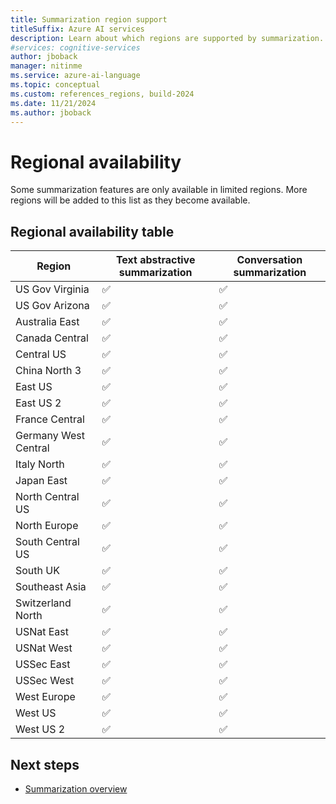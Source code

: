 ```yaml
---
title: Summarization region support
titleSuffix: Azure AI services
description: Learn about which regions are supported by summarization.
#services: cognitive-services
author: jboback
manager: nitinme
ms.service: azure-ai-language
ms.topic: conceptual
ms.custom: references_regions, build-2024
ms.date: 11/21/2024
ms.author: jboback
---
```


# Regional availability

Some summarization features are only available in limited regions. More regions will be added to this list as they become available.

## Regional availability table

|Region            |Text abstractive summarization    |Conversation summarization                     |
|------------------|----------------------------------|-----------------------------------------------|
|US Gov Virginia   |&#9989;                           |&#9989;                                        |
|US Gov Arizona    |&#9989;                           |&#9989;                                        |
|Australia East    |&#9989;                           |&#9989;                                        |
|Canada Central    |&#9989;                           |&#9989;                                        |
|Central US        |&#9989;                           |&#9989;                                        |
|China North 3     |&#9989;                           |&#9989;                                        |
|East US           |&#9989;                           |&#9989;                                        |
|East US 2         |&#9989;                           |&#9989;                                        |
|France Central    |&#9989;                           |&#9989;                                        |
|Germany West Central  |&#9989;                           |&#9989;                                        |
|Italy North       |&#9989;                           |&#9989;                                        |
|Japan East        |&#9989;                           |&#9989;                                        |
|North Central US  |&#9989;                           |&#9989;                                        |
|North Europe      |&#9989;                           |&#9989;                                        |
|South Central US  |&#9989;                           |&#9989;                                        |
|South UK          |&#9989;                           |&#9989;                                        |
|Southeast Asia    |&#9989;                           |&#9989;                                        |
|Switzerland North |&#9989;                           |&#9989;                                        |
|USNat East        |&#9989;                           |&#9989;                                        |
|USNat West        |&#9989;                           |&#9989;                                        |
|USSec East        |&#9989;                           |&#9989;                                        |
|USSec West        |&#9989;                           |&#9989;                                        |
|West Europe       |&#9989;                           |&#9989;                                        |
|West US           |&#9989;                           |&#9989;                                        |
|West US 2         |&#9989;                           |&#9989;                                        |

## Next steps

* [Summarization overview](overview.md)
